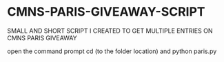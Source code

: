 # CMNS-PARIS-GIVEAWAY-SCRIPT
SMALL AND SHORT SCRIPT I CREATED TO GET MULTIPLE ENTRIES ON CMNS PARIS GIVEAWAY

open the command prompt
cd (to the folder location) and 
python paris.py
